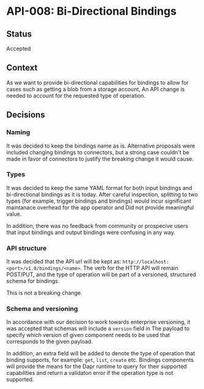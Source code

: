# API-008: Bi-Directional Bindings

## Status
Accepted

## Context
As we want to provide bi-directional capabilities for bindings to allow for cases such as getting a blob from a storage account,
An API change is needed to account for the requested type of operation.

## Decisions

### Naming

It was decided to keep the bindings name as is. Alternative proposals were included changing bindings to connectors, but a strong case couldn't be made in favor of connectors to justify the breaking change it would cause.

### Types

It was decided to keep the same YAML format for both input bindings and bi-directional bindings as it is today.
After careful inspection, splitting to two types (for example, trigger bindings and bindings) would incur significant maintanace overhead for the app operator and
Did not provide meaningful value.

In addition, there was no feedback from community or prospecive users that input bindings and output bindings were confusing in any way.

### API structure

It was decided that the API url will be kept as: `http://localhost:<port>/v1.0/bindings/<name>`.
The verb for the HTTP API will remain POST/PUT, and the type of operation will be part of a versioned, structured schema for bindings.

This is not a breaking change.

### Schema and versioning

In accordance with our decision to work towards enterprise versioning, it was accepted that schemas will include a `version` field in
The payload to specify which version of given component needs to be used that corresponds to the given payload.

In addition, an extra field will be added to denote the type of operation that binding supports, for example: `get`, `list`, `create` etc.
Bindings components will provide the means for the Dapr runtime to query for their supported capabilities and return a validaton error if the operation type is not supported.
